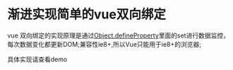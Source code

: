 
# 渐进实现简单的vue双向绑定
 
 vue 双向绑定的实现原理是通过[Object.defineProperty](https://developer.mozilla.org/zh-CN/docs/Web/JavaScript/Reference/Global_Objects/Object/defineProperty)里面的set进行数据监控，每次数据变化都更新DOM;兼容性ie8+,所以Vue只能用于ie8+的浏览器;

 具体实现请查看demo
